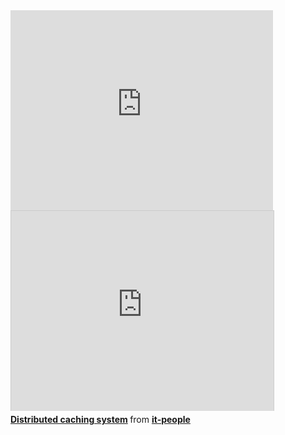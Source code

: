 <iframe width="420" height="320" src="http://www.youtube.com/embed/P0QGFuq_M1g" frameborder="0" allowfullscreen></iframe>

<div class="presentation">
<iframe src="http://www.slideshare.net/slideshow/embed_code/16963801" width="420" height="320" frameborder="0" marginwidth="0" marginheight="0" scrolling="no" style="border:1px solid #CCC;border-width:1px 1px 0;margin-bottom:5px" allowfullscreen webkitallowfullscreen mozallowfullscreen> </iframe>
<div style="margin-bottom:5px"> <strong> <a href="http://www.slideshare.net/it-people/ss-16963801" title="Distributed caching system" target="_blank">Distributed caching system</a> </strong> from <strong><a href="http://www.slideshare.net/it-people" target="_blank">it-people</a></strong></div>
</div>

